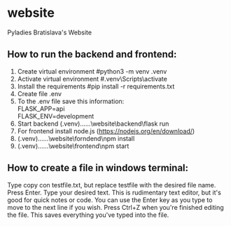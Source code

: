 # website
Pyladies Bratislava's Website

## How to run the backend and frontend: <br />

1. Create virtual environment #python3 -m venv .venv <br />
2. Activate virtual environment #.venv\Scripts\activate <br />
3. Install the requirements #pip install -r requirements.txt <br />
4. Create file .env <br />
5. To the .env file save this information: <br />
FLASK_APP=api <br />
FLASK_ENV=development <br />
6. Start backend (.venv)......\website\backend\flask run <br />
7. For frontend install node.js (https://nodejs.org/en/download/) <br />
8. (.venv)......\website\forndend\npm install <br />
9. (.venv)......\website\frontend\npm start <br />

## How to create a file in windows terminal: <br />

Type copy con testfile.txt, but replace testfile with the desired file name.
Press Enter.
Type your desired text. This is rudimentary text editor, but it's good for quick notes or code. You can use the Enter key as you type to move to the next line if you wish.
Press Ctrl+Z when you're finished editing the file. This saves everything you've typed into the file.
